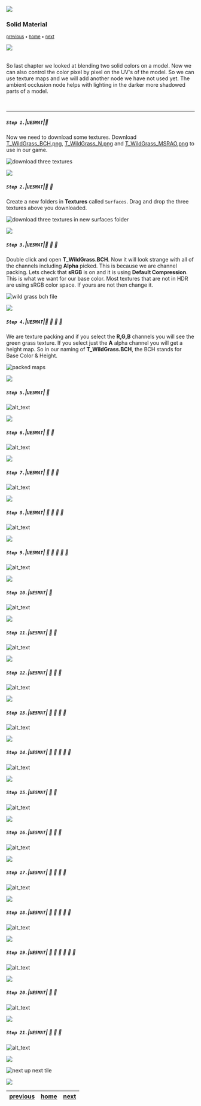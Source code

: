 ![](../images/line3.png)

### Solid Material

<sub>[previous](../basic-iii/README.md#user-content-basic-material-iii) • [home](../README.md#user-content-ue5-intro-to-materials) • [next](../)</sub>

![](../images/line3.png)

<img src="https://via.placeholder.com/1000x4/45D7CA/45D7CA" alt="drawing" height="4px"/>

So last chapter we looked at blending two solid colors on a model.  Now we can also control the color pixel by pixel on the UV's of the model.  So we can use texture maps and we will add another node we have not used yet.  The ambient occlusion node helps with lighting in the darker more shadowed parts of a model.

<br>

---


##### `Step 1.`\|`UE5MAT`|:small_blue_diamond:

Now we need to download some textures.  Download [T_WildGrass_BCH.png](../Assets/T_WildGrass_BCH.png), [T_WildGrass_N.png](../Assets/T_WildGrass_N.png) and [T_WildGrass_MSRAO.png](../Assets/T_WildGrass_MSRAO.png) to use in our game.

![download three textures](images/downloadThree.png)

![](../images/line2.png)

##### `Step 2.`\|`UE5MAT`|:small_blue_diamond: :small_blue_diamond: 

Create a new folders in **Textures** called `Surfaces`.  Drag and drop the three textures above you downloaded.

![download three textures in new surfaces folder](images/grabSurfaces.png)

![](../images/line2.png)

##### `Step 3.`\|`UE5MAT`|:small_blue_diamond: :small_blue_diamond: :small_blue_diamond:

Double click and open **T_WildGrass.BCH**.  Now it will look strange with all of the channels including **Alpha** picked.  This is because we are channel packing.  Lets check that **sRGB** is on and it is using **Default Compression**.  This is what we want for our base color.  Most textures that are not in HDR are using sRGB color space. If yours are not then change it.

![wild grass bch file](images/baseAndHeight.png)

![](../images/line2.png)

##### `Step 4.`\|`UE5MAT`|:small_blue_diamond: :small_blue_diamond: :small_blue_diamond: :small_blue_diamond:

We are texture packing and if you select the **R,G,B** channels you will see the green grass texture.  If you select just the **A** alpha channel you will get a height map.  So in our naming of **T_WildGrass.BCH**, the BCH stands for Base Color & Height.

![packed maps](images/baseHeightSeperate.png)

![](../images/line2.png)

##### `Step 5.`\|`UE5MAT`| :small_orange_diamond:

![alt_text](images/.png)

![](../images/line2.png)

##### `Step 6.`\|`UE5MAT`| :small_orange_diamond: :small_blue_diamond:

![alt_text](images/.png)

![](../images/line2.png)

##### `Step 7.`\|`UE5MAT`| :small_orange_diamond: :small_blue_diamond: :small_blue_diamond:

![alt_text](images/.png)

![](../images/line2.png)

##### `Step 8.`\|`UE5MAT`| :small_orange_diamond: :small_blue_diamond: :small_blue_diamond: :small_blue_diamond:

![alt_text](images/.png)

![](../images/line2.png)

##### `Step 9.`\|`UE5MAT`| :small_orange_diamond: :small_blue_diamond: :small_blue_diamond: :small_blue_diamond: :small_blue_diamond:

![alt_text](images/.png)

![](../images/line2.png)

##### `Step 10.`\|`UE5MAT`| :large_blue_diamond:

![alt_text](images/.png)

![](../images/line2.png)

##### `Step 11.`\|`UE5MAT`| :large_blue_diamond: :small_blue_diamond: 

![alt_text](images/.png)

![](../images/line2.png)


##### `Step 12.`\|`UE5MAT`| :large_blue_diamond: :small_blue_diamond: :small_blue_diamond: 

![alt_text](images/.png)

![](../images/line2.png)

##### `Step 13.`\|`UE5MAT`| :large_blue_diamond: :small_blue_diamond: :small_blue_diamond:  :small_blue_diamond: 

![alt_text](images/.png)

![](../images/line2.png)

##### `Step 14.`\|`UE5MAT`| :large_blue_diamond: :small_blue_diamond: :small_blue_diamond: :small_blue_diamond:  :small_blue_diamond: 

![alt_text](images/.png)

![](../images/line2.png)

##### `Step 15.`\|`UE5MAT`| :large_blue_diamond: :small_orange_diamond: 

![alt_text](images/.png)

![](../images/line2.png)

##### `Step 16.`\|`UE5MAT`| :large_blue_diamond: :small_orange_diamond:   :small_blue_diamond: 

![alt_text](images/.png)

![](../images/line2.png)

##### `Step 17.`\|`UE5MAT`| :large_blue_diamond: :small_orange_diamond: :small_blue_diamond: :small_blue_diamond:

![alt_text](images/.png)

![](../images/line2.png)

##### `Step 18.`\|`UE5MAT`| :large_blue_diamond: :small_orange_diamond: :small_blue_diamond: :small_blue_diamond: :small_blue_diamond:

![alt_text](images/.png)

![](../images/line2.png)

##### `Step 19.`\|`UE5MAT`| :large_blue_diamond: :small_orange_diamond: :small_blue_diamond: :small_blue_diamond: :small_blue_diamond: :small_blue_diamond:

![alt_text](images/.png)

![](../images/line2.png)

##### `Step 20.`\|`UE5MAT`| :large_blue_diamond: :large_blue_diamond:

![alt_text](images/.png)

![](../images/line2.png)

##### `Step 21.`\|`UE5MAT`| :large_blue_diamond: :large_blue_diamond: :small_blue_diamond:

![alt_text](images/.png)


![](../images/line.png)

<!-- <img src="https://via.placeholder.com/1000x100/45D7CA/000000/?text=Next Up - ADD NEXT TITLE"> -->
![next up next tile](images/banner.png)

![](../images/line.png)

| [previous](../basic-iii/README.md#user-content-basic-material-iii)| [home](../README.md#user-content-ue5-intro-to-materials) | [next](../)|
|---|---|---|
